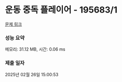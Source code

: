 # 운동 중독 플레이어 - 195683/1 

[문제 링크](https://level.goorm.io/exam/195683/%EC%9A%B4%EB%8F%99-%EC%A4%91%EB%8F%85-%ED%94%8C%EB%A0%88%EC%9D%B4%EC%96%B4/quiz/1) 

### 성능 요약

메모리: 31.12 MB, 시간: 0.06 ms

### 제출 일자

2025년 02월 26일 15:00:53

